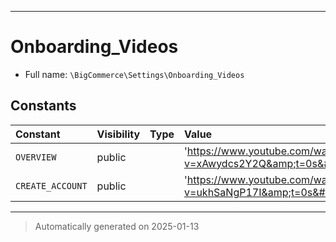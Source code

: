 ***

# Onboarding_Videos





* Full name: `\BigCommerce\Settings\Onboarding_Videos`


## Constants

| Constant | Visibility | Type | Value |
|:---------|:-----------|:-----|:------|
|`OVERVIEW`|public| |&#039;https://www.youtube.com/watch?v=xAwydcs2Y2Q&amp;t=0s&#039;|
|`CREATE_ACCOUNT`|public| |&#039;https://www.youtube.com/watch?v=ukhSaNgP17I&amp;t=0s&#039;|




***
> Automatically generated on 2025-01-13
